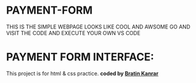 # PAYMENT-FORM
THIS IS THE SIMPLE WEBPAGE LOOKS LIKE COOL AND AWSOME GO AND VISIT THE CODE AND EXECUTE YOUR OWN VS CODE
# PAYMENT FORM INTERFACE:

This project is for html &amp; css practice. 
<b>coded by [Bratin Kanrar](https://github.com/bratinkanrar)</b>
